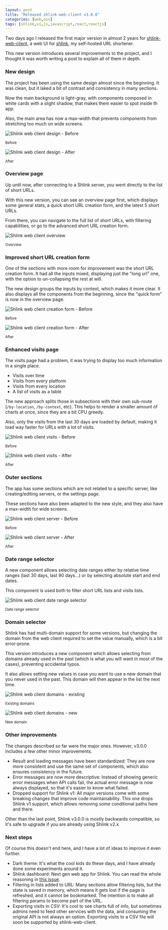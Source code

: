```yaml
---
layout: post
title: "Released shlink-web-client v3.0.0"
categories: [web,oss]
tags: [shlink,ui,js,javascript,react,reactjs]
---
```


Two days ago I released the first major version in almost 2 years for [shlink-web-client](https://github.com/shlinkio/shlink-web-client), a web UI for [shlink](https://shlink.io), my self-hosted URL shortener.

This new version introduces several improvements to the project, and I thought it was worth writing a post to explain all of them in depth.

### New design

The project has been using the same design almost since the beginning. It was clean, but it laked a bit of contrast and consistency in many sections.

Now the main background is light-gray, with components composed in white cards with a slight shadow, that makes them easier to spot inside th app.

Also, the main area has now a max-width that prevents components from stretching too much on wide screens.

<div class="row">
    <div class="col-md-6">
        <img 
            alt="Shlink web client design - Before" 
            class="gallery-item" 
            data-mfp-src="/assets/img/shlink-web-client-3/design-before.png" 
            src="/assets/img/shlink-web-client-3/design-before.png"
        >
        <p class="text-center"><small>Before</small></p>
    </div>
    <div class="col-md-6">
        <img 
            alt="Shlink web client design - After"
            class="gallery-item" 
            data-mfp-src="/assets/img/shlink-web-client-3/design-after.png"
            src="/assets/img/shlink-web-client-3/design-after.png"
        >
        <p class="text-center"><small>After</small></p>
    </div>
</div>

### Overview page

Up until now, after connecting to a Shlink server, you went directly to the list of short URLs.

With this new version, you can see an overview page first, which displays some general stats, a quick short URL creation form, and the latest 5 short URLs.

From there, you can navigate to the full list of short URLs, with filtering capabilities, or go to the advanced short URL creation form.

<div class="row">
    <div class="col-md-8 col-md-offset-2">
        <img 
            alt="Shlink web client overview"
            class="gallery-item" 
            data-mfp-src="/assets/img/shlink-web-client-3/overview.png"
            src="/assets/img/shlink-web-client-3/overview.png"
        >
        <p class="text-center"><small>Overview</small></p>
    </div>
</div>

### Improved short URL creation form

One of the sections with more room for improvement was the short URL creation form. It had all the inputs mixed, displaying just the "long url" one, with the option to un-collapsing the rest at will.

The new design groups the inputs by context, which makes it more clear. It also displays all the components from the beginning, since the "quick form" is now in the overview page.

<div class="row">
    <div class="col-md-6">
        <img 
            alt="Shlink web client creation form - Before"
            class="gallery-item" 
            data-mfp-src="/assets/img/shlink-web-client-3/creation-form-before.png"
            src="/assets/img/shlink-web-client-3/creation-form-before.png"
        >
        <p class="text-center"><small>Before</small></p>
    </div>
    <div class="col-md-6">
        <img 
            alt="Shlink web client creation form - After"
            class="gallery-item" 
            data-mfp-src="/assets/img/shlink-web-client-3/creation-form-after.png"
            src="/assets/img/shlink-web-client-3/creation-form-after.png"
        >
        <p class="text-center"><small>After</small></p>
    </div>
</div>

### Enhanced visits page

The visits page had a problem, it was trying to display too much information in a single place.

* Visits over time
* Visits from every platform
* Visits from every location
* A list of visits as a table

The new approach splits those in subsections with their own sub-route (`/by-location`, `/by-context`, etc). This helps to render a smaller amount of charts at once, since they are a bit CPU greedy.

Also, only the visits from the last 30 days are loaded by default, making it load way faster for URLs with a lot of visits.

<div class="row">
    <div class="col-md-6">
        <img 
            alt="Shlink web client visits - Before"
            class="gallery-item" 
            data-mfp-src="/assets/img/shlink-web-client-3/visits-before.png"
            src="/assets/img/shlink-web-client-3/visits-before.png"
        >
        <p class="text-center"><small>Before</small></p>
    </div>
    <div class="col-md-6">
        <img 
            alt="Shlink web client visits - After"
            class="gallery-item" 
            data-mfp-src="/assets/img/shlink-web-client-3/visits-after.png"
            src="/assets/img/shlink-web-client-3/visits-after.png"
        >
        <p class="text-center"><small>After</small></p>
    </div>
</div>

### Outer sections

The app has some sections which are not related to a specific server, like creating/editing servers, or the settings page.

These sections have also been adapted to the new style, and they also have a max-width for wide screens.

<div class="row">
    <div class="col-md-6">
        <img 
            alt="Shlink web client server - Before"
            class="gallery-item" 
            data-mfp-src="/assets/img/shlink-web-client-3/create-server-before.png"
            src="/assets/img/shlink-web-client-3/create-server-before.png"
        >
        <p class="text-center"><small>Before</small></p>
    </div>
    <div class="col-md-6">
        <img
            alt="Shlink web client server - After"
            class="gallery-item" 
            data-mfp-src="/assets/img/shlink-web-client-3/create-server-after.png"
            src="/assets/img/shlink-web-client-3/create-server-after.png"
        >
        <p class="text-center"><small>After</small></p>
    </div>
</div>

### Date range selector

A new component allows selecting date ranges either by relative time ranges (last 30 days, last 90 days...) or by selecting absolute start and end dates.

This component is used both to filter short URL lists and visits lists.

<div class="row">
    <div class="col-lg-6 col-lg-offset-3 col-md-8 col-md-offset-2">
        <img alt="Shlink web client date range selector" src="/assets/img/shlink-web-client-3/date-range-selector.png">
        <p class="text-center"><small>Date range selector</small></p>
    </div>
</div>

### Domain selector

Shlink has had multi-domain support for some versions, but changing the domain from the web client required to set the value manually, which is a bit error-prone.

This version introduces a new component which allows selecting from domains already used in the past (which is what you will want in most of the cases), preventing accidental typos.

It also allows setting new values in case you want to use a new domain that you never used in the past. This domain will then appear in the list the next time.

<div class="row">
    <div class="col-md-6">
        <img alt="Shlink web client domains - existing" src="/assets/img/shlink-web-client-3/domains-existing.png">
        <p class="text-center"><small>Existing domains</small></p>
    </div>
    <div class="col-md-6">
        <img alt="Shlink web client domains - new" src="/assets/img/shlink-web-client-3/domains-new.png">
        <p class="text-center"><small>New domain</small></p>
    </div>
</div>

### Other improvements

The changes described so far were the major ones. However, v3.0.0 includes a few other minor improvements.

* Result and loading messages have been standardized: They are now more consistent and use the same set of components, which also ensures consistency in the future.
* Error messages are now more descriptive: Instead of showing generic error messages when API calls fail, the actual error message is now always displayed, so that it's easier to know what failed.
* Dropped support for Shlink v1: All major versions come with some breaking changes that improve code maintainability. This one drops Shlink v1 support, which allows removing some conditional paths here and there.

Other than the last point, Shlink v3.0.0 is mostly backwards compatible, so it's safe to upgrade if you are already using Shlink v2.x

### Next steps

Of course this doesn't end here, and I have a lot of ideas to improve it even further.

* Dark theme: It's what the cool kids do these days, and I have already done some experiments around it.
* Shlink dashboard: Next gen web app for Shlink. You can read the whole reasoning in [this issue](https://github.com/shlinkio/shlink-web-client/issues/338).
* Filtering in lists added to URL: Many sections allow filtering lists, but the state is saved in memory, which means it gets lost if the page is refreshed, and it cannot be bookmarked. The intention is to make all filtering params to become part of the URL.
* Exporting visits in CSV: It's cool to see charts full of info, but sometimes admins need to feed other services with the data, and consuming the original API is not always an option. Exporting visits to a CSV file will soon be supported by shlink-web-client.
